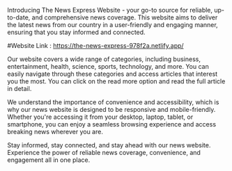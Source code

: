 Introducing The News Express Website - your go-to source for reliable, up-to-date, and comprehensive news coverage. This website aims to deliver the latest news from our country in a user-friendly and engaging manner, ensuring that you stay informed and connected.

#Website Link : https://the-news-express-978f2a.netlify.app/

Our website covers a wide range of categories, including business, entertainment, health, science, sports, technology, and more. You can easily navigate through these categories and access articles that interest you the most. You can click on the read more option and read the full article in detail.


We understand the importance of convenience and accessibility, which is why our news website is designed to be responsive and mobile-friendly. Whether you're accessing it from your desktop, laptop, tablet, or smartphone, you can enjoy a seamless browsing experience and access breaking news wherever you are.



Stay informed, stay connected, and stay ahead with our news website. Experience the power of reliable news coverage, convenience, and engagement all in one place.
